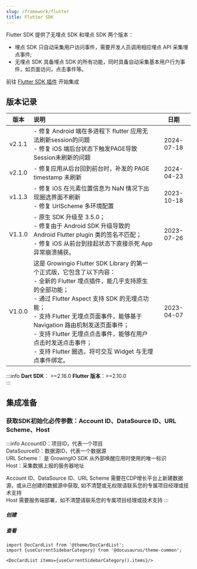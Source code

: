 ```yaml
---
slug: /framework/flutter
title: Flutter SDK
---
```


Flutter SDK 提供了无埋点 SDK 和埋点 SDK 两个版本：
* 埋点 SDK 只自动采集用户访问事件，需要开发人员调用相应埋点 API 采集埋点事件;
* 无埋点 SDK 具备埋点 SDK 的所有功能，同时具备自动采集基本用户行为事件，如页面访问，点击事件等。

前往 [Flutter SDK 插件](/docs/framework/flutter/Flutter%20SDK) 开始集成

## 版本记录
|    版本    | 说明 |  日期  |
|:-------:| :----  |  :-------:  |
| v2.1.1 | - 修复 Android 端在多进程下 flutter 应用无法刷新session的问题<br/>- 修复 iOS 端后台状态下触发PAGE导致Session未刷新的问题 | 2024-07-18 |
| v2.1.0 | - 修复应用从后台回到前台时，补发的 PAGE timestamp 未刷新 | 2024-04-23 |
| v1.1.3 | - 修复 iOS 在元素位置信息为 NaN 情况下出现圈选界面不刷新<br/>- 修复 UrlScheme 多环境配置 | 2023-10-18 |
| V1.1.0 | - 原生 SDK 升级至 3.5.0；<br/>- 修复由于 Android SDK 升级导致的 Android Flutter plugin 类的签名不匹配；<br/>- 修复 iOS 从前台到挂起状态下直接杀死 App 异常崩溃捕获。 | 2023-07-26 |
| V1.0.0 | 这是 Growingio Flutter SDK Library 的第一个正式版，它包含了以下内容：<br/>- 全新的 Flutter 埋点插件，能几乎支持原生的全部功能；<br/>- 通过 Flutter Aspect 支持 SDK 的无埋点功能；<br/>- 支持 Flutter 无埋点页面事件，能够基于 Navigation 路由机制发送页面事件；<br/>- 支持 Flutter 无埋点点击事件，能够在用户点击时发送点击事件；<br/>- 支持 Flutter 圈选，将可交互 Widget 与无埋点事件绑定。 | 2023-04-07 |

:::info
**Dart SDK**： >=2.16.0 
**Flutter 版本**：>=2.10.0<br/>
:::

## 集成准备
### 获取SDK初始化必传参数：Account ID、DataSource ID、URL Scheme、Host
:::info
AccountID：项目ID，代表一个项目<br/>
DataSourceID：数据源ID，代表一个数据源<br/>
URL Scheme： 是 GrowingIO SDK 从外部唤醒应用时使用的唯一标识<br/>
Host：采集数据上报的服务器地址<br/>

Account ID、DataSource ID、URL Scheme 需要在CDP增长平台上新建数据源，或从已创建的数据源中获取, 如不清楚或无权限请联系您的专属项目经理或技术支持<br/>
Host 需要服务端部署，如不清楚请联系您的专属项目经理或技术支持
:::
##### 创建
<ImageLoader path="img/common/createapplication" />

##### 查看
<ImageLoader path="img/common/showappdatasourceid" />


```mdx-code-block
import DocCardList from '@theme/DocCardList';
import {useCurrentSidebarCategory} from '@docusaurus/theme-common';

<DocCardList items={useCurrentSidebarCategory().items}/>
```

